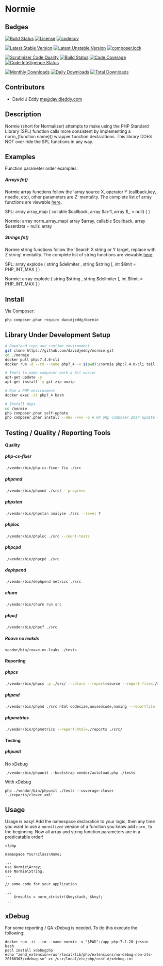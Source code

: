 # Normie

## Badges
[![Build Status](https://semaphoreci.com/api/v1/davidjeddy/normie/branches/master/shields_badge.svg)](https://semaphoreci.com/davidjeddy/normie)
[![License](https://poser.pugx.org/davidjeddy/normie/license?format=flat-square)](https://packagist.org/packages/davidjeddy/normie)
[![codecov](https://codecov.io/gh/davidjeddy/normie/branch/master/graph/badge.svg)](https://codecov.io/gh/davidjeddy/normie)

[![Latest Stable Version](https://poser.pugx.org/davidjeddy/normie/v/stable?format=flat-square)](https://packagist.org/packages/davidjeddy/normie)
[![Latest Unstable Version](https://poser.pugx.org/davidjeddy/normie/v/unstable?format=flat-square)](https://packagist.org/packages/davidjeddy/normie)
[![composer.lock](https://poser.pugx.org/davidjeddy/normie/composerlock?format=flat-square)](https://packagist.org/packages/davidjeddy/normie)

[![Scrutinizer Code Quality](https://scrutinizer-ci.com/g/davidjeddy/normie/badges/quality-score.png?b=master)](https://scrutinizer-ci.com/g/davidjeddy/normie/?branch=master)
[![Build Status](https://scrutinizer-ci.com/g/davidjeddy/normie/badges/build.png?b=master)](https://scrutinizer-ci.com/g/davidjeddy/normie/build-status/master)
[![Code Coverage](https://scrutinizer-ci.com/g/davidjeddy/normie/badges/coverage.png?b=master)](https://scrutinizer-ci.com/g/davidjeddy/normie/?branch=master)
[![Code Intelligence Status](https://scrutinizer-ci.com/g/davidjeddy/normie/badges/code-intelligence.svg?b=master)](https://scrutinizer-ci.com/code-intelligence)

[![Monthly Downloads](https://poser.pugx.org/davidjeddy/normie/d/monthly?format=flat-square)](https://packagist.org/packages/davidjeddy/normie)
[![Daily Downloads](https://poser.pugx.org/davidjeddy/normie/d/daily?format=flat-square)](https://packagist.org/packages/davidjeddy/normie)
[![Total Downloads](https://poser.pugx.org/davidjeddy/normie/downloads?format=flat-square)](https://packagist.org/packages/davidjeddy/normie)

## Contributors
 - David J Eddy <me@davidjeddy.com>
 
## Description
Normie (short for Normalizer) attempts to make using the PHP Standard Library (SPL) function calls more consistent by implementing a norm_{function name}() wrapper function declarations. This library DOES NOT over ride the SPL functions in any way.

## Examples
Function parameter order examples.

##### Arrays fn()

Normie array functions follow the 'array source X, operator Y (callback,key, needle, etc), other parameters are Z' mentality. The complete list of array functions are viewable [here](./src/Atrings.php).

SPL:    array array_map     ( callable $callback, array $arr1, array $_ = null) { }

Normie: array norm_array_map( array $array, callable $callback, array $userdata = null): array

##### Strings fn()

Normie string functions follow the 'Search X string or Y target, replace with Z string' mentality. The complete list of  string functions are viewable [here](./src/Strings.php).

SPL:    array explode ( string $delimiter , string $string [, int $limit = PHP_INT_MAX ] )

Normie: array explode ( string $string , string $delimiter [, int $limit = PHP_INT_MAX ] )


## Install

Via [Composer](https://getcomposer.org):

    php composer.phar require davidjeddy/Normie
    
## Library Under Development Setup

```sh
# Download repo and runtime environment
git clone https://github.com/davidjeddy/normie.git
cd ./normie
docker pull php:7.4.0-cli
docker run -d --rm --name php7_4 -v $(pwd):/normie php:7.4.0-cli tail -f /dev/null

# Tools to make composer work a bit easier
apt-get update -y
apt-get install -y git zip unzip 

# Run a PHP environment
docker exec -it php7_4 bash

# Install deps
cd /normie
php composer.phar self-update
php composer.phar install --dev -vvv -o # OR php composer.phar update -vvv -o
```

## Testing / Quality / Reporting Tools

#### Quality

##### php-cs-fixer

```sh
./vendor/bin/php-cs-fixer fix ./src
```

##### phpmnd

```sh
./vendor/bin/phpmnd ./src/ --progress
```

##### phpstan

```sh
./vendor/bin/phpstan analyse ./src --level 7
```

##### phploc

```sh
./vendor/bin/phploc ./src --count-tests
```

##### phpcpd
    
```sh
./vendor/bin/phpcpd ./src
```

##### dephpend

```sh
./vendor/bin/dephpend metrics ./src
```

##### churn

```sh
./vendor/bin/churn run src
```

##### phpcf

```sh
./vendor/bin/phpcf ./src
```

##### Roave no leakds

```sh
vendor/bin/roave-no-leaks ./tests
```

#### Reporting

##### phpcs

```sh
./vendor/bin/phpcs -p ./src/ --colors --report=source --report-file=./reports/phpcs.txt
```

##### phpmd

```sh
./vendor/bin/phpmd ./src html codesize,unusedcode,naming --reportfile ./reports/phpmd.html
```

##### phpmetrics

```sh
./vendor/bin/phpmetrics --report-html=./reports ./src/
```

#### Testing

##### phpunit

No xDebug

    ./vendor/bin/phpunit --bootstrap vendor/autoload.php ./tests
    
With xDebug

    php ./vendor/bin/phpunit ./tests --coverage-clover './reports/clover.xml'

## Usage
Usage is easy! Add the namespace declaration to your logic, then any time you want to use a `normilized` version of a function you know add `norm_` to the beginning. Now all array and string function parameters are in a predicatable order!

    <?php
    
    namespace Your\Class\Name;
    
    ...
    use Normie\Array;
    use Normie\String;
    ...
    
    // some code for your application
    
    ...
        $results = norm_stristr($heystack, $key);
    ...

## xDebug

For some reporting / QA xDebug is needed. To do this execute the following:

    docker run -it --rm --name normie -v "$PWD":/app php:7.1.20-jessie bash
    pecl install xdebugphp
    echo "zend_extension=/usr/local/lib/php/extensions/no-debug-non-zts-20160303/xdebug.so" >> /usr/local/etc/php/conf.d/xdebug.ini
